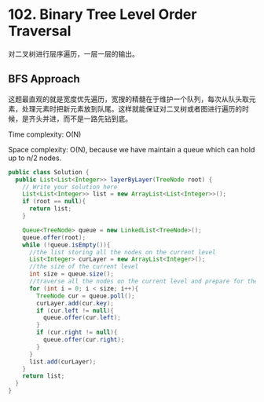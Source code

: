 # 102. Binary Tree Level Order Traversal

对二叉树进行层序遍历，一层一层的输出。

## BFS Approach

这题最直观的就是宽度优先遍历，宽搜的精髓在于维护一个队列，每次从队头取元素，处理元素时把新元素放到队尾。这样就能保证对二叉树或者图进行遍历的时候，是齐头并进，而不是一路先钻到底。

Time complexity: O(N)

Space complexity: O(N), because we have maintain a queue which can hold up to n/2 nodes.

```java
public class Solution {
  public List<List<Integer>> layerByLayer(TreeNode root) {
    // Write your solution here
    List<List<Integer>> list = new ArrayList<List<Integer>>();
    if (root == null){
      return list;
    }

    Queue<TreeNode> queue = new LinkedList<TreeNode>();
    queue.offer(root);
    while (!queue.isEmpty()){
      //the list storing all the nodes on the current level
      List<Integer> curLayer = new ArrayList<Integer>();
      //the size of the current level
      int size = queue.size();
      //traverse all the nodes on the current level and prepare for the next level
      for (int i = 0; i < size; i++){
        TreeNode cur = queue.poll();
        curLayer.add(cur.key);
        if (cur.left != null){
          queue.offer(cur.left);
        }
        if (cur.right != null){
          queue.offer(cur.right);
        }
      }
      list.add(curLayer);
    }
    return list;
  }
}

```